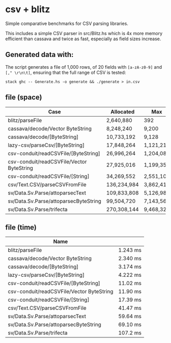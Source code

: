 # csv + blitz

Simple comparative benchmarks for CSV parsing libraries.

This includes a simple CSV parser in src/Blitz.hs which is 4x more
memory efficient than cassava and twice as fast, especially as field
sizes increase.

## Generated data with:

The script generates a file of 1,000 rows, of 20 fields with `[a-zA-z0-9]` and
`[," \r\n\t]`, ensuring that the full range of CSV is tested:

    stack ghc -- Generate.hs -o generate && ./generate > in.csv

## file (space)

| Case                                      | Allocated   | Max       | Live       | GCs |
|-------------------------------------------|-------------|-----------|------------|-----|
| blitz/parseFile                           | 2,640,880   | 392       | 14,368     |   2 |
| cassava/decode/Vector ByteString          | 8,248,240   | 9,200     | 23,584     |   4 |
| cassava/decode/[ByteString]               | 10,733,192  | 9,128     | 23,392     |   6 |
| lazy-csv/parseCsv/[ByteString]            | 17,848,264  | 1,121,216 | 1,191,072  |  16 |
| csv-conduit/readCSVFile/[ByteString]      | 26,996,264  | 1,204,088 | 1,249,992  |  25 |
| csv-conduit/readCSVFile/Vector ByteString | 27,925,016  | 1,199,352 | 1,245,680  |  26 |
| csv-conduit/readCSVFile/[String]          | 34,269,552  | 2,551,104 | 3,811,736  |  32 |
| csv/Text.CSV/parseCSVFromFile             | 136,234,984 | 3,862,416 | 13,219,632 | 133 |
| sv/Data.Sv.Parse/attoparsecText           | 109,833,808 | 5,126,984 | 12,525,480 | 105 |
| sv/Data.Sv.Parse/attoparsecByteString     | 99,504,720  | 7,143,560 | 18,072,344 |  95 |
| sv/Data.Sv.Parse/trifecta                 | 270,308,144 | 9,468,328 | 24,254,240 | 259 |


<!-- RESULTS -->

## file (time)

|Name||
|---|---|
|blitz/parseFile|1.243 ms|
|cassava/decode/Vector ByteString|2.340 ms|
|cassava/decode/[ByteString]|3.174 ms|
|lazy-csv/parseCsv/[ByteString]|4.222 ms|
|csv-conduit/readCSVFile/[ByteString]|11.02 ms|
|csv-conduit/readCSVFile/Vector ByteString|11.90 ms|
|csv-conduit/readCSVFile/[String]|17.39 ms|
|csv/Text.CSV/parseCSVFromFile|41.47 ms|
|sv/Data.Sv.Parse/attoparsecText|59.64 ms|
|sv/Data.Sv.Parse/attoparsecByteString|69.10 ms|
|sv/Data.Sv.Parse/trifecta|107.2 ms|
